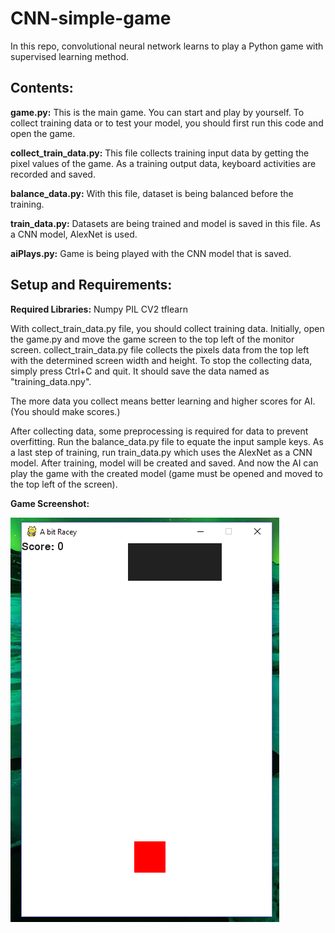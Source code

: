 # CNN-simple-game
In this repo, convolutional neural network learns to play a Python game with supervised learning method.

## Contents:

**game.py:** This is the main game. You can start and play by yourself. To collect training data or to test your model, you should first run this code and open the game.

**collect_train_data.py:** This file collects training input data by getting the pixel values of the game. As a training output data, keyboard activities are recorded and saved.  

**balance_data.py:** With this file, dataset is being balanced before the training.

**train_data.py:** Datasets are being trained and model is saved in this file. As a CNN model, AlexNet is used.

**aiPlays.py:** Game is being played with the CNN model that is saved.

## Setup and Requirements:
**Required Libraries:**
Numpy
PIL 
CV2 
tflearn

With collect_train_data.py file, you should collect training data. Initially, open the game.py and move the game screen to the top left of the monitor screen. collect_train_data.py file collects the pixels data from the top left with the determined screen width and height. To stop the collecting data, simply press Ctrl+C and quit. It should save the data named as "training_data.npy". 

The more data you collect means better learning and higher scores for AI. (You should make scores.)

After collecting data, some preprocessing is required for data to prevent overfitting. Run the balance_data.py file to equate the input sample keys.  As a last step of training, run train_data.py which uses the AlexNet as a CNN model. After training, model will be created and saved. And now the AI can play the game with the created model (game must be opened and moved to the top left of the screen).

**Game Screenshot:**

![alt text](https://github.com/azadkaratas/CNN-simple-game/blob/master/images/gameImage.PNG)

